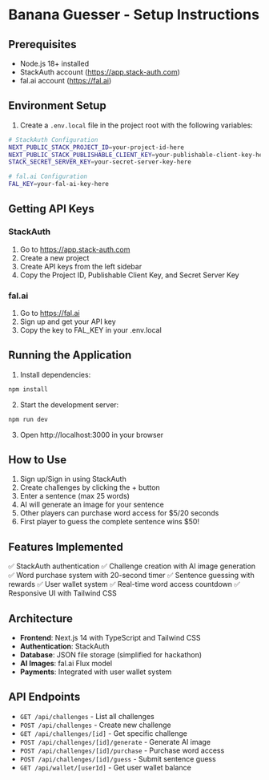 # Banana Guesser - Setup Instructions

## Prerequisites
- Node.js 18+ installed
- StackAuth account (https://app.stack-auth.com)
- fal.ai account (https://fal.ai)

## Environment Setup

1. Create a `.env.local` file in the project root with the following variables:

```bash
# StackAuth Configuration
NEXT_PUBLIC_STACK_PROJECT_ID=your-project-id-here
NEXT_PUBLIC_STACK_PUBLISHABLE_CLIENT_KEY=your-publishable-client-key-here
STACK_SECRET_SERVER_KEY=your-secret-server-key-here

# fal.ai Configuration
FAL_KEY=your-fal-ai-key-here
```

## Getting API Keys

### StackAuth
1. Go to https://app.stack-auth.com
2. Create a new project
3. Create API keys from the left sidebar
4. Copy the Project ID, Publishable Client Key, and Secret Server Key

### fal.ai
1. Go to https://fal.ai
2. Sign up and get your API key
3. Copy the key to FAL_KEY in your .env.local

## Running the Application

1. Install dependencies:
```bash
npm install
```

2. Start the development server:
```bash
npm run dev
```

3. Open http://localhost:3000 in your browser

## How to Use

1. Sign up/Sign in using StackAuth
2. Create challenges by clicking the + button
3. Enter a sentence (max 25 words)
4. AI will generate an image for your sentence
5. Other players can purchase word access for $5/20 seconds
6. First player to guess the complete sentence wins $50!

## Features Implemented

✅ StackAuth authentication
✅ Challenge creation with AI image generation
✅ Word purchase system with 20-second timer
✅ Sentence guessing with rewards
✅ User wallet system
✅ Real-time word access countdown
✅ Responsive UI with Tailwind CSS

## Architecture

- **Frontend**: Next.js 14 with TypeScript and Tailwind CSS
- **Authentication**: StackAuth
- **Database**: JSON file storage (simplified for hackathon)
- **AI Images**: fal.ai Flux model
- **Payments**: Integrated with user wallet system

## API Endpoints

- `GET /api/challenges` - List all challenges
- `POST /api/challenges` - Create new challenge
- `GET /api/challenges/[id]` - Get specific challenge
- `POST /api/challenges/[id]/generate` - Generate AI image
- `POST /api/challenges/[id]/purchase` - Purchase word access
- `POST /api/challenges/[id]/guess` - Submit sentence guess
- `GET /api/wallet/[userId]` - Get user wallet balance

